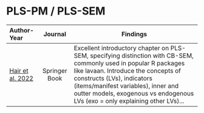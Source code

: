 # PLS-PM / PLS-SEM

|Author-Year|Journal|Findings|
|:---|:-----: |--------------------------------------|
[Hair et al. 2022](https://link.springer.com/chapter/10.1007/978-3-030-80519-7_1)|Springer Book|Excellent introductory chapter on PLS-SEM, specifying distinction with CB-SEM, commonly used in popular R packages like lavaan. Introduce the concepts of constructs (LVs), indicators (items/manifest variables), inner and outter models, exogenous vs endogenous LVs (exo = only explaining other LVs)...|
